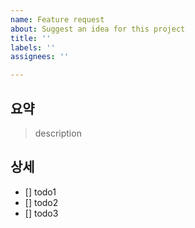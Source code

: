 ```yaml
---
name: Feature request
about: Suggest an idea for this project
title: ''
labels: ''
assignees: ''

---
```


## 요약
> description

## 상세
- [] todo1
- [] todo2
- [] todo3

